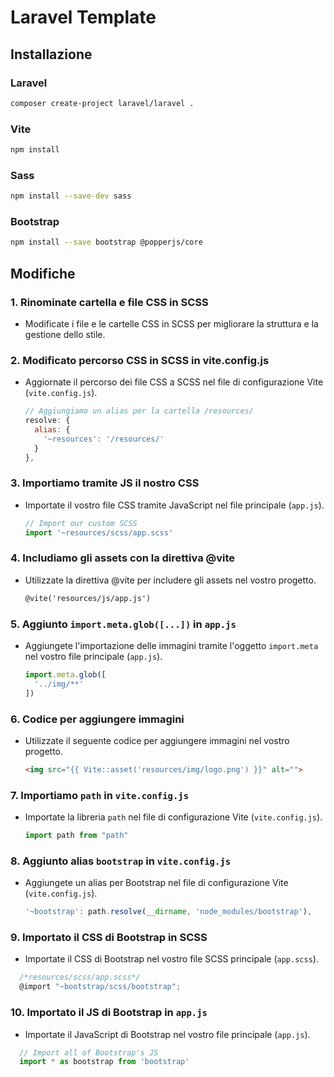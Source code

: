 
# Laravel Template

## Installazione

### Laravel
```bash
composer create-project laravel/laravel .
```

### Vite
```bash
npm install
```

### Sass
```bash
npm install --save-dev sass
```

### Bootstrap
```bash
npm install --save bootstrap @popperjs/core
```

## Modifiche

### 1. Rinominate cartella e file CSS in SCSS
- Modificate i file e le cartelle CSS in SCSS per migliorare la struttura e la gestione dello stile.

### 2. Modificato percorso CSS in SCSS in vite.config.js
- Aggiornate il percorso dei file CSS a SCSS nel file di configurazione Vite (`vite.config.js`).
  ```javascript
  // Aggiungiamo un alias per la cartella /resources/
  resolve: {
    alias: {
      '~resources': '/resources/'
    }
  },
  ```

### 3. Importiamo tramite JS il nostro CSS
- Importate il vostro file CSS tramite JavaScript nel file principale (`app.js`).
  ```javascript
  // Import our custom SCSS
  import '~resources/scss/app.scss'
  ```

### 4. Includiamo gli assets con la direttiva @vite
- Utilizzate la direttiva @vite per includere gli assets nel vostro progetto.
  ```html
  @vite('resources/js/app.js')
  ```

### 5. Aggiunto `import.meta.glob([...])` in `app.js`
- Aggiungete l'importazione delle immagini tramite l'oggetto `import.meta` nel vostro file principale (`app.js`).
  ```javascript
  import.meta.glob([
    '../img/**'
  ])
  ```

### 6. Codice per aggiungere immagini
- Utilizzate il seguente codice per aggiungere immagini nel vostro progetto.
  ```html
  <img src="{{ Vite::asset('resources/img/logo.png') }}" alt="">
  ```

### 7. Importiamo `path` in `vite.config.js`
- Importate la libreria `path` nel file di configurazione Vite (`vite.config.js`).
  ```javascript
  import path from "path"
  ```

### 8. Aggiunto alias `bootstrap` in `vite.config.js`
- Aggiungete un alias per Bootstrap nel file di configurazione Vite (`vite.config.js`).
  ```javascript
  '~bootstrap': path.resolve(__dirname, 'node_modules/bootstrap'),
  ```

### 9. Importato il CSS di Bootstrap in SCSS
- Importate il CSS di Bootstrap nel vostro file SCSS principale (`app.scss`).
```javascript
  /*resources/scss/app.scss*/
  @import "~bootstrap/scss/bootstrap";
  ```


### 10. Importato il JS di Bootstrap in `app.js`
- Importate il JavaScript di Bootstrap nel vostro file principale (`app.js`).
```javascript
  // Import all of Bootstrap's JS
  import * as bootstrap from 'bootstrap'
  ```
